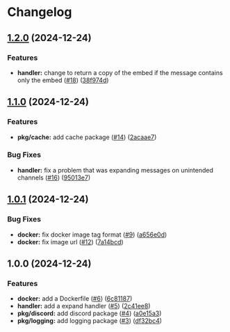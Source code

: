 # Changelog

## [1.2.0](https://github.com/aqyuki/felm/compare/v1.1.0...v1.2.0) (2024-12-24)


### Features

* **handler:** change to return a copy of the embed if the message contains only the embed ([#18](https://github.com/aqyuki/felm/issues/18)) ([38f974d](https://github.com/aqyuki/felm/commit/38f974d667a3af3f4272d7d59ba336a8cde363bd))

## [1.1.0](https://github.com/aqyuki/felm/compare/v1.0.1...v1.1.0) (2024-12-24)


### Features

* **pkg/cache:** add cache package ([#14](https://github.com/aqyuki/felm/issues/14)) ([2acaae7](https://github.com/aqyuki/felm/commit/2acaae7878c778dca1504774751b0970f5ddfd57))


### Bug Fixes

* **handler:** fix a problem that was expanding messages on unintended channels ([#16](https://github.com/aqyuki/felm/issues/16)) ([95013e7](https://github.com/aqyuki/felm/commit/95013e74d5e48d1294293b9dc5d935d4e737ff7b))

## [1.0.1](https://github.com/aqyuki/felm/compare/v1.0.0...v1.0.1) (2024-12-24)


### Bug Fixes

* **docker:** fix docker image tag format ([#9](https://github.com/aqyuki/felm/issues/9)) ([a656e0d](https://github.com/aqyuki/felm/commit/a656e0d2f6e60759abc35ae46825fe1e98d8e0f8))
* **docker:** fix image url ([#12](https://github.com/aqyuki/felm/issues/12)) ([7a14bcd](https://github.com/aqyuki/felm/commit/7a14bcd5291a0a65f1776b59fe20fe37314ad12e))

## 1.0.0 (2024-12-24)


### Features

* **docker:** add a Dockerfile ([#6](https://github.com/aqyuki/felm/issues/6)) ([6c81187](https://github.com/aqyuki/felm/commit/6c811872e4a034620acfb18678bed17c0b057eac))
* **handler:** add a expand handler ([#5](https://github.com/aqyuki/felm/issues/5)) ([2c41ee8](https://github.com/aqyuki/felm/commit/2c41ee84531a9ed2aaf21c1cdf475bd9d48bd1ef))
* **pkg/discord:** add discord package ([#4](https://github.com/aqyuki/felm/issues/4)) ([a0e15a3](https://github.com/aqyuki/felm/commit/a0e15a32c040bc8e96e2803c191f75512c56602f))
* **pkg/logging:** add logging package ([#3](https://github.com/aqyuki/felm/issues/3)) ([df32bc4](https://github.com/aqyuki/felm/commit/df32bc410af38175596bf309b1770ce2a859264d))
